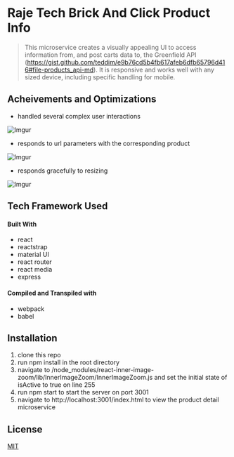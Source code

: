 # Raje Tech Brick And Click Product Info

>This microservice creates a visually appealing UI to access information from, and post carts data to, the Greenfield API (https://gist.github.com/teddim/e9b76cd5b4fb617afeb6dfb65796d416#file-products_api-md).  It is responsive and works well with any sized device, including specific handling for mobile.

## Acheivements and Optimizations

- handled several complex user interactions

![Imgur](https://i.imgur.com/EjBPQ0j.gifv)

- responds to url parameters with the corresponding product

![Imgur](https://i.imgur.com/0YuFfdI.gif)

- responds gracefully to resizing

![Imgur](https://i.imgur.com/Eb0v69C.gifv)

## Tech Framework Used
#### Built With
- react
- reactstrap
- material UI
- react router
- react media
- express
#### Compiled and Transpiled with
- webpack 
- babel
## Installation
1. clone this repo
2. run npm install in the root directory
3. navigate to /node_modules/react-inner-image-zoom/lib/InnerImageZoom/InnerImageZoom.js and set the initial state of isActive to true on line 255
4. run npm start to start the server on port 3001
5. navigate to http://localhost:3001/index.html to view the product detail microservice

## License
[MIT](https://choosealicense.com/licenses/mit/)
